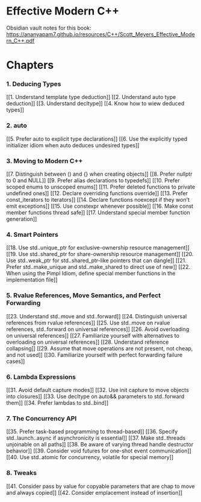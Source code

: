 # Effective Modern C++


Obsidian vault notes for this book:
https://ananyapam7.github.io/resources/C++/Scott_Meyers_Effective_Modern_C++.pdf

# Chapters 
### 1. Deducing Types 
[[1. Understand template type deduction]]
[[2. Understand auto type deduction]]
[[3. Understand decltype]]
[[4. Know how to wiew deduced types]]

### 2. auto
[[5. Prefer auto to explicit type declarations]]
[[6. Use the explicitly typed initializer idiom when auto deduces undesired types]]

### 3. Moving to Modern C++
[[7. Distinguish between ()  and {} when creating objects]]
[[8. Prefer nullptr to 0 and NULL]]
[[9. Prefer alias declarations to typedefs]]
[[10. Prefer scoped enums to unscoped enums]]
[[11. Prefer deleted functions to private undefined ones]]
[[12. Declare overriding functions override]]
[[13. Prefer const_iterators to iterators]]
[[14. Declare functions noexcept if they won't emit exceptions]]
[[15. Use constexpr whenever possible]]
[[16. Make const member functions thread safe]]
[[17. Understand special member function generation]]

### 4. Smart Pointers
[[18. Use std..unique_ptr for exclusive-ownership resource management]]
[[19. Use std..shared_ptr for share-ownership resource management]]
[[20. Use std..weak_ptr for std..shared_ptr-like pointers that can dangle]]
[[21. Prefer std..make_unique and std..make_shared to direct use of new]]
[[22. When using the Pimpl Idiom, define special member functions in the implementation file]]

### 5. Rvalue References, Move Semantics, and Perfect Forwarding 
[[23. Understand std..move and std..forward]]
[[24. Distinguish universal references from rvalue references]]
[[25. Use std..move on rvalue references, std..forward on universal references]]
[[26. Avoid overloading on universal references]]
[[27. Familiarize yourself with alternatives to overloading on universal references]]
[[28. Understand reference collapsing]]
[[29. Assume that move operations are not present, not cheap, and not used]]
[[30. Familiarize yourself with perfect forwarding failure cases]]

### 6. Lambda Expressions
[[31. Avoid default capture modes]]
[[32. Use init capture to move objects into closures]]
[[33. Use decltype on auto&& parameters to std..forward them]]
[[34. Prefer lambdas to std..bind]]

### 7. The Concurrency API
[[35. Prefer task-based programming to thread-based]]
[[36. Specify std..launch..async if asynchronicity is essential]]
[[37. Make std..threads unjoinable on all paths]]
[[38. Be aware of varying thread handle destructor behavior]]
[[39. Consider void futures for one-shot event communication]]
[[40. Use std..atomic for concurrency, volatile for special memory]]

### 8. Tweaks
[[41. Consider pass by value for copyable parameters that are chap to move and always copied]]
[[42. Consider emplacement instead of insertion]]
